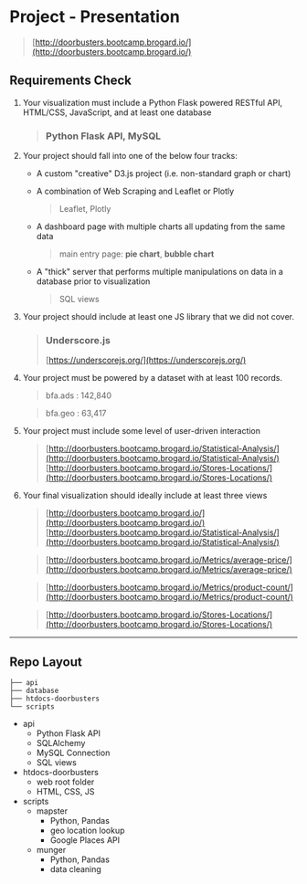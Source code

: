 # Project - Presentation

> [http://doorbusters.bootcamp.brogard.io/](http://doorbusters.bootcamp.brogard.io/)


## Requirements Check

1. Your visualization must include a Python Flask powered RESTful API, HTML/CSS, JavaScript, and at least one database

	> ### Python Flask API, MySQL

2. Your project should fall into one of the below four tracks: 
	 - A custom "creative" D3.js project (i.e. non-standard graph or chart)

	 - A combination of Web Scraping and Leaflet or Plotly
 		> Leaflet, Plotly

	 - A dashboard page with multiple charts all updating from the same data
 		> main entry page: **pie chart**, **bubble chart**

	 - A "thick" server that performs multiple manipulations on data in a database prior to visualization
 		> SQL views 

3. Your project should include at least one JS library that we did not cover.

	> ### Underscore.js
	> [https://underscorejs.org/](https://underscorejs.org/)

4. Your project must be powered by a dataset with at least 100 records.
	
	> bfa.ads : 142,840
	
	> bfa.geo :  63,417
	
5. Your project must include some level of user-driven interaction
	> [http://doorbusters.bootcamp.brogard.io/Statistical-Analysis/](http://doorbusters.bootcamp.brogard.io/Statistical-Analysis/)
	> [http://doorbusters.bootcamp.brogard.io/Stores-Locations/](http://doorbusters.bootcamp.brogard.io/Stores-Locations/)	

6. Your final visualization should ideally include at least three views
	> [http://doorbusters.bootcamp.brogard.io/](http://doorbusters.bootcamp.brogard.io/) 	
	> [http://doorbusters.bootcamp.brogard.io/Statistical-Analysis/](http://doorbusters.bootcamp.brogard.io/Statistical-Analysis/)

	> [http://doorbusters.bootcamp.brogard.io/Metrics/average-price/](http://doorbusters.bootcamp.brogard.io/Metrics/average-price/)
	
	> [http://doorbusters.bootcamp.brogard.io/Metrics/product-count/](http://doorbusters.bootcamp.brogard.io/Metrics/product-count/)

	> [http://doorbusters.bootcamp.brogard.io/Stores-Locations/](http://doorbusters.bootcamp.brogard.io/Stores-Locations/)

---

## Repo Layout


```
├── api
├── database
├── htdocs-doorbusters
└── scripts
```

- api
	- Python Flask API
	- SQLAlchemy
    - MySQL Connection
    - SQL views
- htdocs-doorbusters
	- web root folder
	- HTML, CSS, JS
- scripts
	- mapster
		- Python, Pandas
		- geo location lookup
		- Google Places API
	- munger
		- Python, Pandas
		- data cleaning
